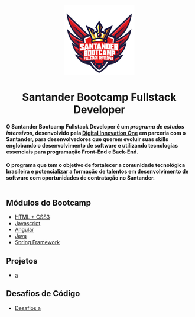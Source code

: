 <div align="center">

<img src="https://github.com/bragabriel/Bootcamp-FullStackDeveloper/blob/main/logo-bootcamp.png" width="190px">

# Santander Bootcamp Fullstack Developer

</div>

#### O **Santander Bootcamp Fullstack Developer** é um _programa de estudos intensivos_, desenvolvido pela **[Digital Innovation One](https://web.dio.me/home)** em parceria com o **Santander**, para desenvolvedores que querem evoluir suas skills englobando o desenvolvimento de software e utilizando tecnologias essenciais para programação Front-End e Back-End.</br>
#### O programa que tem o objetivo de fortalecer a comunidade tecnológica brasileira e potencializar a formação de talentos em desenvolvimento de software com oportunidades de contratação no Santander.</br></br>

## Módulos do Bootcamp

- [HTML + CSS3](https://github.com/bragabriel/Bootcamp-FullStackDeveloper/tree/main/HTML-CSS)
- [Javascript](https://github.com/bragabriel)
- [Angular](https://github.com/bragabriel)
- [Java](https://github.com/bragabriel/Bootcamp-FullStackDeveloper/tree/main/Java)
- [Spring Framework](https://github.com/bragabriel)</br>

## Projetos

- [a](https://github.com/bragabriel)</br>

## Desafios de Código

- [Desafios a](https://github.com/bragabriel)</br>